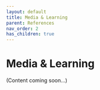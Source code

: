 ```yaml
---
layout: default
title: Media & Learning
parent: References
nav_order: 2
has_children: true
---
```


# Media & Learning

(Content coming soon...)
